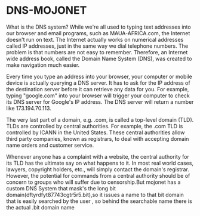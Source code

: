 # DNS-MOJONET

What is the DNS system?
While we're all used to typing text addresses into our browser and email programs, such as MAUA-AFRICA.com, the Internet doesn't run on text. The Internet actually works on numerical addresses called IP addresses, just in the same way we dial telephone numbers. The problem is that numbers are not easy to remember. Therefore, an Internet wide address book, called the Domain Name System (DNS), was created to make navigation much easier.

Every time you type an address into your browser, your computer or mobile device is actually querying a DNS server. It has to ask for the IP address of the destination server before it can retrieve any data for you. For example, typing "google.com" into your browser will trigger your computer to check its DNS server for Google's IP address. The DNS server will return a number like 173.194.70.113.

The very last part of a domain, e.g. .com, is called a top-level domain (TLD). TLDs are controlled by central authorities. For example, the .com TLD is controlled by ICANN in the United States. These central authorities allow third party companies, known as registrars, to deal with accepting domain name orders and customer service.

Whenever anyone has a complaint with a website, the central authority for its TLD has the ultimate say on what happens to it. In most real world cases, lawyers, copyright holders, etc., will simply contact the domain's registrar. However, the potential for commands from a central authority should be of concern to groups who will suffer due to censorship.But mojonet has a custom DNS System that mask's the long bit domain(dftyrdfyt87743cgtr5r5.bit),so it issues a name to that bit domain that is easily searched by the user , so behind the searchable name there is the actual .bit domain name 
